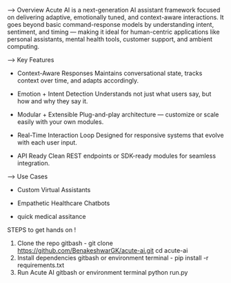 --> Overview
Acute AI is a next-generation AI assistant framework focused on delivering adaptive, emotionally tuned, and context-aware interactions. It goes beyond basic command-response models by understanding intent, sentiment, and timing — making it ideal for human-centric applications like personal assistants, mental health tools, customer support, and ambient computing.

--> Key Features
- Context-Aware Responses
Maintains conversational state, tracks context over time, and adapts accordingly.

- Emotion + Intent Detection
Understands not just what users say, but how and why they say it.

- Modular + Extensible
Plug-and-play architecture — customize or scale easily with your own modules.

- Real-Time Interaction Loop
Designed for responsive systems that evolve with each user input.

- API Ready
Clean REST endpoints or SDK-ready modules for seamless integration.

--> Use Cases
- Custom Virtual Assistants

- Empathetic Healthcare Chatbots

- quick medical assitance

STEPS to get hands on !
1. Clone the repo
gitbash -
git clone https://github.com/BenakeshwarGK/acute-ai.git
cd acute-ai
2. Install dependencies
gitbash or environment terminal -
pip install -r requirements.txt
3. Run Acute AI
gitbash or environment terminal
python run.py

